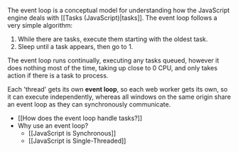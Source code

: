 The event loop is a conceptual model for understanding how the JavaScript engine deals with [[Tasks (JavaScript)|tasks]]. The event loop follows a very simple algorithm:

1. While there are tasks, execute them starting with the oldest task.
2. Sleep until a task appears, then go to 1.

The event loop runs continually, executing any tasks queued, however it does nothing most of the time, taking up close to 0 CPU, and only takes action if there is a task to process.

Each 'thread' gets its own **event loop**, so each web worker gets its own, so it can execute independently, whereas all windows on the same origin share an event loop as they can synchronously communicate.

- [[How does the event loop handle tasks?]]
- Why use an event loop?
	- [[JavaScript is Synchronous]]
	- [[JavaScript is Single-Threaded]]